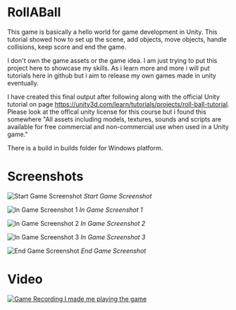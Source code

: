# RollABall
This game is basically a hello world for game development in Unity. This tutorial showed how to set up the scene, add objects, move objects, handle collisions, keep score and end the game. 

I don't own the game assets or the game idea. I am just trying to put this project here to showcase my skills. As i learn more and more i will put tutorials here in github but i aim to release my own games made in unity eventually. 

I have created this final output after following along with the official Unity tutorial on page https://unity3d.com/learn/tutorials/projects/roll-ball-tutorial. Please look at the offical unity license for this course but i found this somewhere "All assets including models, textures, sounds and scripts are available for free commercial and non-commercial use when used in a Unity game."

There is a build in builds folder for Windows platform.

# Screenshots

![Start Game Screenshot](/Screenshots/Start.png "Start Game Screenshot")
*Start Game Screenshot*

![In Game Screenshot 1](/Screenshots/In%20Play%201.png "In Game Screenshot 1")
*In Game Screenshot 1*

![In Game Screenshot 2](/Screenshots/In%20Play%202.png "In Game Screenshot 2")
*In Game Screenshot 2*

![In Game Screenshot 3](/Screenshots/In%20Play%203.png "In Game Screenshot 3")
*In Game Screenshot 3*

![End Game Screenshot](/Screenshots/End.png "End Game Screenshot")
*End Game Screenshot*

# Video

[![Game Recording I made me playing the game](/Screenshots/Start.png)](https://www.youtube.com/watch?v=qy1blzFzpBU "Roll A Ball Demo")

